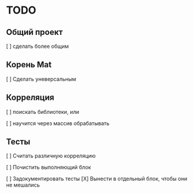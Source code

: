 # TODO

## Общий проект

[ ] сделать более общим

## Корень Mat

[ ] Сделать уневерсальным

## Корреляция

[ ] поискать библиотеки, или

[ ] научится через массив обрабатывать

## Тесты

[ ] Считать различную корреляцию

[ ] Почистить выполняющий блок

[ ] Задокументировать тесты
    [X] Вынести в отдельный блок, чтобы они не мешались
